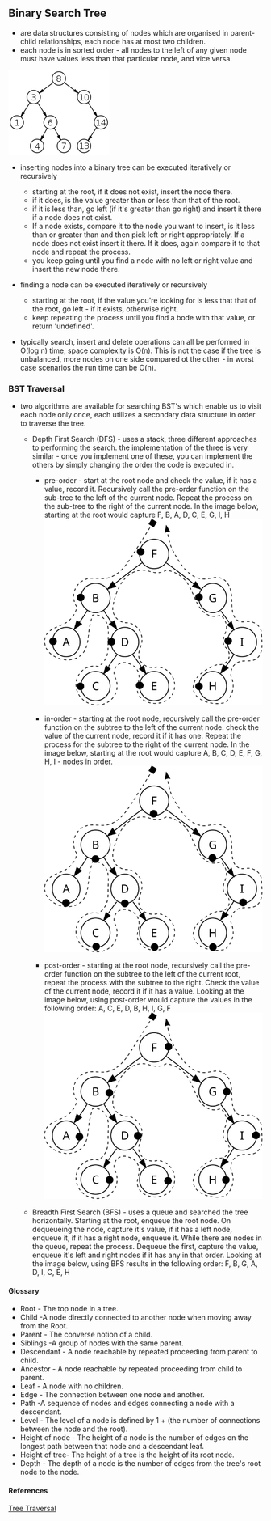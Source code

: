 ## Binary Search Tree
 * are data structures consisting of nodes which are organised in parent-child relationships, each node has at most two children.
 * each node is in sorted order - all nodes to the left of any given node must have values less than that particular node, and vice versa.
 
 ![binary search tree](200px-Binary_search_tree.png)
 
 * inserting nodes into a binary tree can be executed iteratively or recursively
    * starting at the root, if it does not exist, insert the node there.
    * if it does, is the value greater than or less than that of the root.
    * if it is less than, go left (if  it's greater than go right) and insert it there if a node does not exist.
    * If a node exists, compare it to the node you want to insert, is it less than or greater than and then pick left or right appropriately. If a node does not exist insert it there. If it does, again compare it to that node and repeat the process.
    * you keep going until you find a node with no left or right value and insert the new node there.
    
 * finding a node can be executed iteratively or recursively
    * starting at the root, if the value you're looking for is less that that of the root, go left - if it exists, otherwise right.
    * keep repeating the process until you find a bode with that value, or return 'undefined'.
    
 * typically search, insert and delete operations can all be performed in O(log n) time, space complexity is O(n). This is not the case if the tree is unbalanced, more nodes on one side compared ot the other - in worst case scenarios the run time can be O(n).
   

### BST Traversal
 * two algorithms are available for searching BST's which enable us to visit each node only once, each utilizes a secondary data structure in order to traverse the tree.
 
    * Depth First Search (DFS) - uses a stack, three different approaches to performing the search. the implementation of the three is very similar - once you implement one of these, you can implement the others by simply changing the order the code is executed in.
        * pre-order - start at the root node and check the value, if it has a value, record it. Recursively call the pre-order function on the sub-tree to the left of the current node. Repeat the process on the sub-tree to the right of the current node. In the image below, starting at the root would capture F, B, A, D, C, E, G, I, H
  ![Pre-Order Traversal](Sorted_binary_tree_preorder.svg)      
        
        * in-order - starting at the root node, recursively call the pre-order function on the subtree to the left of the current node. check the value of the current node, record it if it has one. Repeat the process for the subtree to the right of the current node. In the image below, starting at the root would capture A, B, C, D, E, F, G, H, I - nodes in order.
  ![In-Order Traversal](Sorted_binary_tree_inorder.svg)
        
        * post-order - starting at the root node, recursively call the pre-order function on the subtree to the left of the current root, repeat the process with the subtree to the right. Check the value of the current node, record it if it has a value. Looking at the image below, using post-order would capture the values in the following order: A, C, E, D, B, H, I, G, F
  ![Post-Order Traversal](Sorted_binary_tree_postorder.svg)
        
    * Breadth First Search (BFS) - uses a queue and searched the tree horizontally. Starting at the root, enqueue the root node. On dequeueing the node, capture it's value, if it has a left node, enqueue it, if it has a right node, enqueue it. While there are nodes in the queue, repeat the process. Dequeue the first, capture the value, enqueue it's left and right nodes if it has any in that order. Looking at the image below, using BFS results in the following order: F, B, G, A, D, I, C, E, H
    
#### Glossary
 * Root - The top node in a tree.
 * Child -A node directly connected to another node when moving away from the Root.
 * Parent - The converse notion of a child.
 * Siblings -A group of nodes with the same parent.
 * Descendant - A node reachable by repeated proceeding from parent to child.
 * Ancestor - A node reachable by repeated proceeding from child to parent.
 * Leaf - A node with no children.
 * Edge - The connection between one node and another.
 * Path -A sequence of nodes and edges connecting a node with a descendant.
 * Level - The level of a node is defined by 1 + (the number of connections between the node and the root).
 * Height of node - The height of a node is the number of edges on the longest path between that node and a descendant leaf.
 * Height of tree- The height of a tree is the height of its root node.
 * Depth - The depth of a node is the number of edges from the tree's root node to the node.
  
#### References
[Tree Traversal](https://en.wikipedia.org/wiki/Tree_traversal)  
